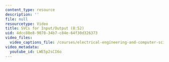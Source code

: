 ```yaml
---
content_type: resource
description: ''
file: null
resourcetype: Video
title: SVCs for Input/Output (8:52)
uid: 4dcc88e8-9078-34b7-c84e-64f30d326373
video_files:
  video_captions_file: /courses/electrical-engineering-and-computer-science/6-004-computation-structures-spring-2017/c18/c18s2/c18s2v2/svcs-for-input-output-8-52-/LWE5p2sCI6o.vtt
video_metadata:
  youtube_id: LWE5p2sCI6o
---
```

